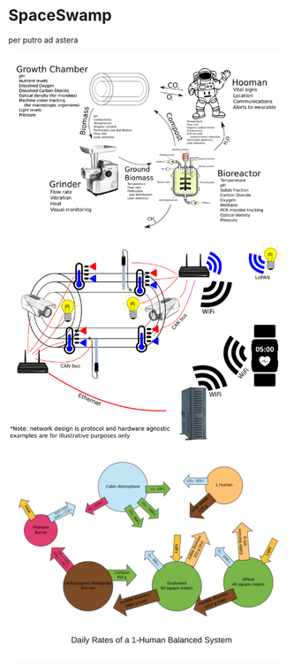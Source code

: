 # SpaceSwamp
per putro ad astera

![Hardware Diagram](README_Presentation_graphic.png)

![Biodigester Model](AELSS.png)